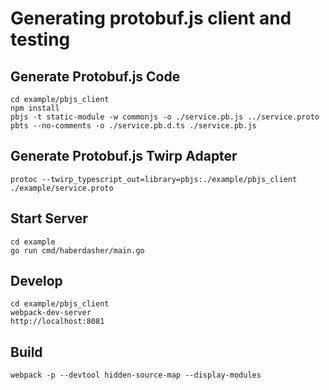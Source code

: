 # Generating protobuf.js client and testing

## Generate Protobuf.js Code

    cd example/pbjs_client
    npm install
    pbjs -t static-module -w commonjs -o ./service.pb.js ../service.proto
    pbts --no-comments -o ./service.pb.d.ts ./service.pb.js
    
## Generate Protobuf.js Twirp Adapter

    protoc --twirp_typescript_out=library=pbjs:./example/pbjs_client ./example/service.proto

## Start Server

    cd example
    go run cmd/haberdasher/main.go
    
## Develop

    cd example/pbjs_client
    webpack-dev-server  
    http://localhost:8081
    
## Build

    webpack -p --devtool hidden-source-map --display-modules
    
    
